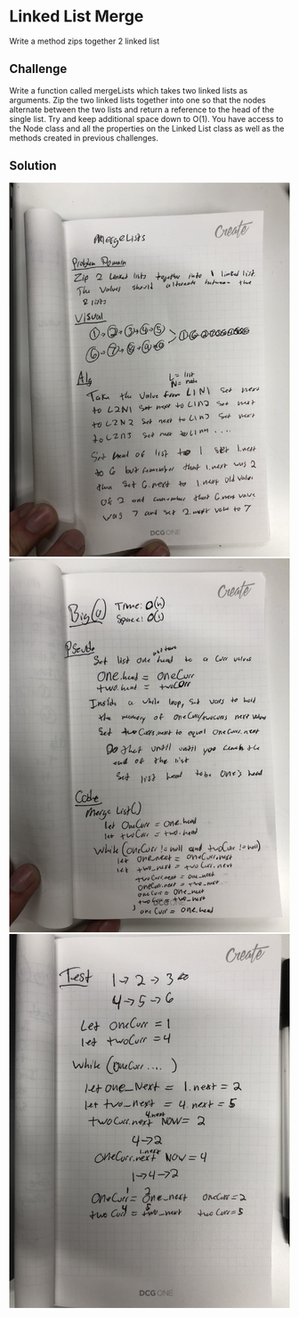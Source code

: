 # Linked List Merge
Write a method zips together 2 linked list

## Challenge
Write a function called mergeLists which takes two linked lists as arguments. Zip the two linked lists together into one so that the nodes alternate between the two lists and return a reference to the head of the single list. Try and keep additional space down to O(1). You have access to the Node class and all the properties on the Linked List class as well as the methods created in previous challenges.

## Solution
<img src=https://raw.githubusercontent.com/DevinTyler26/data-structures-and-algorithms/master/assests/ll_merge1.JPG>
<img src=https://raw.githubusercontent.com/DevinTyler26/data-structures-and-algorithms/master/assests/ll_merge2.JPG>
<img src=https://raw.githubusercontent.com/DevinTyler26/data-structures-and-algorithms/master/assests/ll_merge3.JPG>